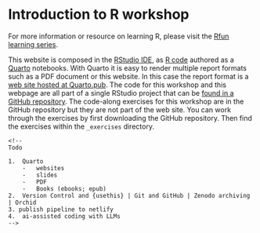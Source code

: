 # Introduction to R workshop

<!-- badges: start -->

<!-- badges: end -->

For more information or resource on learning R, please visit the [Rfun learning series](https://Rfun.library.duke.edu).

This website is composed in the [RStudio IDE](https://posit.co/download/rstudio-desktop/), as [R code](https://en.wikipedia.org/wiki/R_(programming_language)) authored as a [Quarto](https://quarto.org/) notebooks. With Quarto it is easy to render multiple report formats such as a PDF document or this website. In this case the report format is a [web site hosted at Quarto.pub](https://libjohn.quarto.pub/). The code for this workshop and this webpage are all part of a single RStudio project that can be [found in a GitHub repository](https://github.com/libjohn/workshop_R-get-started). The code-along exercises for this workshop are in the GitHub repository but they are not part of the web site. You can work through the exercises by first downloading the GitHub repository. Then find the exercises within the `_exercises` directory.

```{=html}
<!-- 
Todo

1.  Quarto
    -   websites
    -   slides
    -   PDF
    -   Books (ebooks; epub)
2.  Version Control and {usethis} | Git and GitHub | Zenodo archiving | Orchid
3. publish pipeline to netlify
4.  ai-assisted coding with LLMs
-->
```

